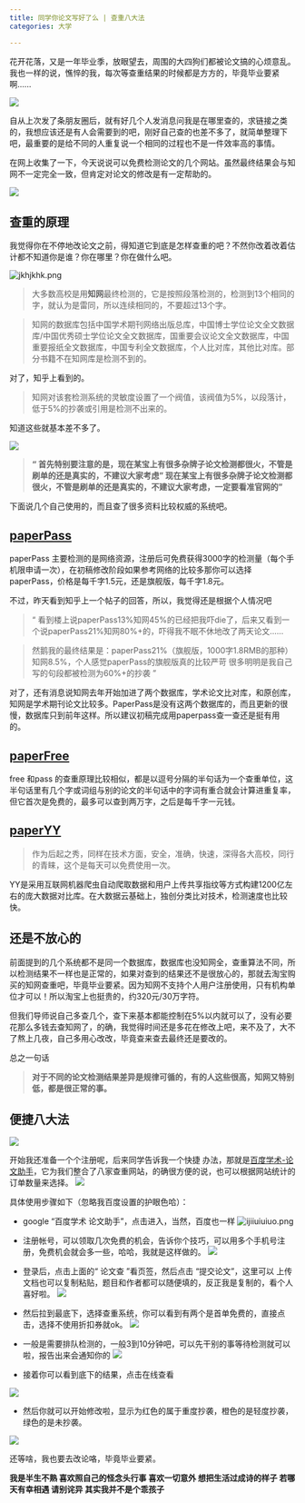 ```yaml
---
title: 同学你论文写好了么 | 查重八大法
categories: 大学

---
```





花开花落，又是一年毕业季，放眼望去，周围的大四狗们都被论文搞的心烦意乱。我也一样的说，憔悴的我，每次等查重结果的时候都是方方的，毕竟毕业要紧啊......

![](http://upload-images.jianshu.io/upload_images/2190281-898ec2ab44799c9c.png?imageMogr2/auto-orient/strip%7CimageView2/2/w/1240)


自从上次发了条朋友圈后，就有好几个人发消息问我是在哪里查的，求链接之类的，我想应该还是有人会需要到的吧，刚好自己查的也差不多了，就简单整理下吧，最重要的是给不同的人重复说一个相同的过程也不是一件效率高的事情。

在网上收集了一下，今天说说可以免费检测论文的几个网站。虽然最终结果会与知网不一定完全一致，但肯定对论文的修改是有一定帮助的。


![](http://upload-images.jianshu.io/upload_images/2190281-48d9644cbc6cd87a.png?imageMogr2/auto-orient/strip%7CimageView2/2/w/1240)

## 查重的原理
我觉得你在不停地改论文之前，得知道它到底是怎样查重的吧？不然你改着改着估计都不知道你是谁？你在哪里？你在做什么吧。


![jkhjkhk.png](http://upload-images.jianshu.io/upload_images/2190281-a1b92dfeb20ef196.png?imageMogr2/auto-orient/strip%7CimageView2/2/w/1240)



>大多数高校是用**知网**最终检测的，它是按照段落检测的，检测到13个相同的字，就认为是雷同，所以连续相同的，不要超过13个字。

>知网的数据库包括中国学术期刊网络出版总库，中国博士学位论文全文数据库/中国优秀硕士学位论文全文数据库，国重要会议论文全文数据库，中国重要报纸全文数据库，中国专利全文数据库，个人比对库，其他比对库。部分书籍不在知网库是检测不到的。

对了，知乎上看到的。

>知网对该套检测系统的灵敏度设置了一个阀值，该阀值为5%，以段落计，低于5%的抄袭或引用是检测不出来的。

知道这些就基本差不多了。

![](http://upload-images.jianshu.io/upload_images/2190281-929fb59a8395056a.png?imageMogr2/auto-orient/strip%7CimageView2/2/w/1240)

>**“ 首先特别要注意的是，现在某宝上有很多杂牌子论文检测都很火，不管是刷单的还是真实的，不建议大家考虑” 现在某宝上有很多杂牌子论文检测都很火，不管是刷单的还是真实的，不建议大家考虑，一定要看准官网的”**

下面说几个自己使用的，而且查了很多资料比较权威的系统吧。

## [paperPass](http://www.paperpass.com/)

paperPass 主要检测的是网络资源，注册后可免费获得3000字的检测量（每个手机限申请一次），在初稿修改阶段如果参考网络的比较多那你可以选择paperPass，价格是每千字1.5元，还是旗舰版，每千字1.8元。

不过，昨天看到知乎上一个帖子的回答，所以，我觉得还是根据个人情况吧

> “ 看到楼上说paperPass13%知网45%的已经把我吓die了，后来又看到一个说paperPass21%知网80%+的，吓得我不眠不休地改了两天论文......

>然鹅我的最终结果是：paperPass21%（旗舰版，1000字1.8RMB的那种） 知网8.5%，个人感觉paperPass的旗舰版真的比较严苛 很多明明是我自己写的句段都被检测为60%+的抄袭 ”

对了，还有消息说知网去年开始加进了两个数据库，学术论文比对库，和原创库，知网是学术期刊论文比较多。PaperPass是没有这两个数据库的，而且更新的很慢，数据库只到前年这样。所以建议初稿完成用paperpass查一查还是挺有用的。

## [paperFree](https://www.paperfree.cn/)
free 和pass 的查重原理比较相似，都是以逗号分隔的半句话为一个查重单位，这半句话里有几个字或词组与别的论文的半句话中的字词有重合就会计算进重复率，但它首次是免费的，最多可以查到两万字，之后是每千字一元钱。

## [paperYY](http://www.paperyy.com/)
>作为后起之秀，同样在技术方面，安全，准确，快速，深得各大高校，同行的青睐，这个是每天可以免费使用一次。

YY是采用互联网机器爬虫自动爬取数据和用户上传共享指纹等方式构建1200亿左右的庞大数据对比库。在大数据云基础上，独创分类比对技术，检测速度也比较快。

## 还是不放心的
前面提到的几个系统都不是同一个数据库，数据库也没知网全，查重算法不同，所以检测结果不一样也是正常的，如果对查到的结果还不是很放心的，那就去淘宝购买的知网查重吧，毕竟毕业要紧。因为知网不支持个人用户注册使用，只有机构单位才可以！所以淘宝上也挺贵的，约320元/30万字符。

但我们导师说自己多查几个，查下来基本都能控制在5%以内就可以了，没有必要花那么多钱去查知网了，的确，我觉得时间还是多花在修改上吧，来不及了，大不了熬上几夜，自己多用心改改，毕竟查来查去最终还是要改的。

总之一句话
>**对于不同的论文检测结果差异是规律可循的，有的人这些很高，知网又特别低，都是很正常的事。**

## 便捷八大法

![](http://upload-images.jianshu.io/upload_images/2190281-453c7e98019e9d5f.jpg?imageMogr2/auto-orient/strip%7CimageView2/2/w/1240)


开始我还准备一个个注册呢，后来同学告诉我一个快捷 办法，那就是[百度学术-论文助手]()，它为我们整合了八家查重网站，的确很方便的说，也可以根据网站统计的订单数量来选择。
![ ](http://upload-images.jianshu.io/upload_images/2190281-ca0a87b6165f365a.png?imageMogr2/auto-orient/strip%7CimageView2/2/w/1240)

具体使用步骤如下（忽略我百度设置的护眼色哈）：

* google “百度学术 论文助手”，点击进入，当然，百度也一样
![ijiiuiuiuo.png](http://upload-images.jianshu.io/upload_images/2190281-f2957990d9ee1554.png?imageMogr2/auto-orient/strip%7CimageView2/2/w/1240)


* 注册帐号，可以领取几次免费的机会，告诉你个技巧，可以用多个手机号注册，免费机会就会多一些，哈哈，我就是这样做的。
![](http://upload-images.jianshu.io/upload_images/2190281-132033eaca59c681.png?imageMogr2/auto-orient/strip%7CimageView2/2/w/1240)
* 登录后，点击上面的“ 论文查 ”看页签，然后点击 “提交论文”，这里可以 上传文档也可以复制粘贴，题目和作者都可以随便填的，反正我是复制的，看个人喜好啦。
![](http://upload-images.jianshu.io/upload_images/2190281-5d5947f3258dcee9.png?imageMogr2/auto-orient/strip%7CimageView2/2/w/1240)
* 然后拉到最底下，选择查重系统，你可以看到有两个是首单免费的，直接点击，选择不使用折扣券就ok。
![](http://upload-images.jianshu.io/upload_images/2190281-3da19e19b698697b.png?imageMogr2/auto-orient/strip%7CimageView2/2/w/1240)
* 一般是需要排队检测的，一般3到10分钟吧，可以先干别的事等待检测就可以啦，报告出来会通知你的
![](http://upload-images.jianshu.io/upload_images/2190281-50010d7b7390ecf5.png?imageMogr2/auto-orient/strip%7CimageView2/2/w/1240)

* 接着你可以看到底下的结果，点击在线查看

![](http://upload-images.jianshu.io/upload_images/2190281-123a4a4693fb28a4.jpg?imageMogr2/auto-orient/strip%7CimageView2/2/w/1240)

* 然后你就可以开始修改啦，显示为红色的属于重度抄袭，橙色的是轻度抄袭，绿色的是未抄袭。


![](http://upload-images.jianshu.io/upload_images/2190281-3e1313c6e125d28d.jpg?imageMogr2/auto-orient/strip%7CimageView2/2/w/1240)

还等啥，我也要去改论咯，毕竟毕业要紧。



**我是半生不熟 喜欢照自己的怪念头行事
喜欢一切意外 想把生活过成诗的样子
若哪天有幸相遇 请别诧异 其实我并不是个乖孩子**
